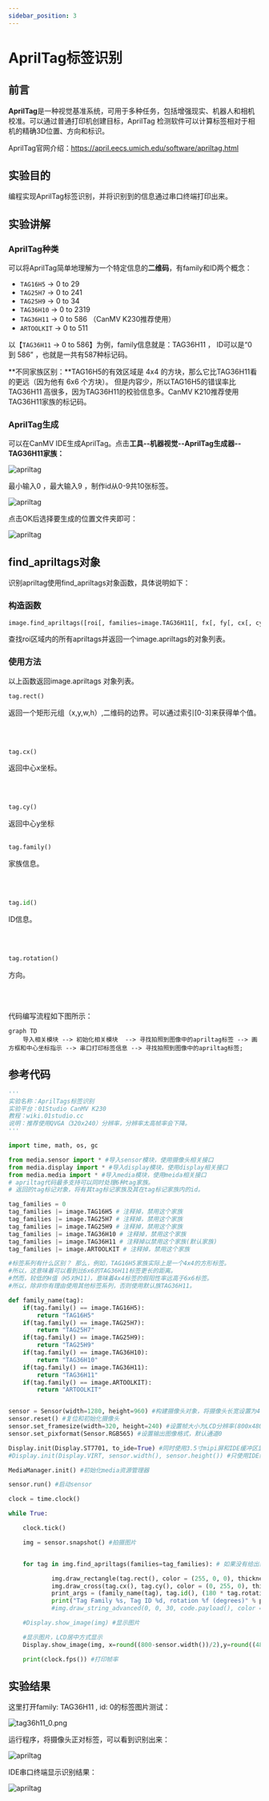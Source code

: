 ```yaml
---
sidebar_position: 3
---
```


# AprilTag标签识别

## 前言
**AprilTag**是一种视觉基准系统，可用于多种任务，包括增强现实、机器人和相机校准。可以通过普通打印机创建目标，AprilTag 检测软件可以计算标签相对于相机的精确3D位置、方向和标识。

AprilTag官网介绍：https://april.eecs.umich.edu/software/apriltag.html

## 实验目的
编程实现AprilTag标签识别，并将识别到的信息通过串口终端打印出来。

## 实验讲解

### AprilTag种类

可以将AprilTag简单地理解为一个特定信息的**二维码**，有family和ID两个概念：

- `TAG16H5` → 0 to 29
- `TAG25H7` → 0 to 241
- `TAG25H9` → 0 to 34
- `TAG36H10` → 0 to 2319
- `TAG36H11` → 0 to 586 （CanMV K230推荐使用）
- `ARTOOLKIT` → 0 to 511

以【`TAG36H11` → 0 to 586】为例，family信息就是：TAG36H11 ， ID可以是“0 到 586” ，也就是一共有587种标记码。

**不同家族区别：**TAG16H5的有效区域是 4x4 的方块，那么它比TAG36H11看的更远（因为他有 6x6 个方块）。 但是内容少，所以TAG16H5的错误率比TAG36H11 高很多，因为TAG36H11的校验信息多。CanMV K210推荐使用TAG36H11家族的标记码。

### AprilTag生成

可以在CanMV IDE生成AprilTag。点击**工具--机器视觉--AprilTag生成器--TAG36H11家族：**

![apriltag](./img/apriltag/apriltag1.png)

最小输入0 ，最大输入9 ，制作id从0-9共10张标签。

![apriltag](./img/apriltag/apriltag2.png)

点击OK后选择要生成的位置文件夹即可：

![apriltag](./img/apriltag/apriltag3.png)

## find_apriltags对象

识别apriltag使用find_apriltags对象函数，具体说明如下：

### 构造函数
```python
image.find_apriltags([roi[, families=image.TAG36H11[, fx[, fy[, cx[, cy]]]]]])
```
查找roi区域内的所有apriltags并返回一个image.apriltags的对象列表。

### 使用方法

以上函数返回image.apriltags 对象列表。

```python
tag.rect()
```
返回一个矩形元组（x,y,w,h）,二维码的边界。可以通过索引[0-3]来获得单个值。

<br></br>

```python
tag.cx()
```
返回中心x坐标。

<br></br>

```python
tag.cy()
```
返回中心y坐标
<br></br>

```python
tag.family()
```
家族信息。

<br></br>

```python
tag.id()
```
ID信息。

<br></br>

```python
tag.rotation()
```
方向。

<br></br>

代码编写流程如下图所示：

```mermaid
graph TD
    导入相关模块 --> 初始化相关模块  --> 寻找拍照到图像中的apriltag标签 --> 画方框和中心坐标指示 --> 串口打印标签信息 --> 寻找拍照到图像中的apriltag标签;
```

## 参考代码

```python
'''
实验名称：AprilTags标签识别
实验平台：01Studio CanMV K230
教程：wiki.01studio.cc
说明：推荐使用QVGA（320x240）分辨率，分辨率太高帧率会下降。
'''

import time, math, os, gc

from media.sensor import * #导入sensor模块，使用摄像头相关接口
from media.display import * #导入display模块，使用display相关接口
from media.media import * #导入media模块，使用meida相关接口
# apriltag代码最多支持可以同时处理6种tag家族。
# 返回的tag标记对象，将有其tag标记家族及其在tag标记家族内的id。

tag_families = 0
tag_families |= image.TAG16H5 # 注释掉，禁用这个家族
tag_families |= image.TAG25H7 # 注释掉，禁用这个家族
tag_families |= image.TAG25H9 # 注释掉，禁用这个家族
tag_families |= image.TAG36H10 # 注释掉，禁用这个家族
tag_families |= image.TAG36H11 # 注释掉以禁用这个家族(默认家族)
tag_families |= image.ARTOOLKIT # 注释掉，禁用这个家族

#标签系列有什么区别？ 那么，例如，TAG16H5家族实际上是一个4x4的方形标签。
#所以，这意味着可以看到比6x6的TAG36H11标签更长的距离。
#然而，较低的H值（H5对H11），意味着4x4标签的假阳性率远高于6x6标签。
#所以，除非你有理由使用其他标签系列，否则使用默认族TAG36H11。

def family_name(tag):
    if(tag.family() == image.TAG16H5):
        return "TAG16H5"
    if(tag.family() == image.TAG25H7):
        return "TAG25H7"
    if(tag.family() == image.TAG25H9):
        return "TAG25H9"
    if(tag.family() == image.TAG36H10):
        return "TAG36H10"
    if(tag.family() == image.TAG36H11):
        return "TAG36H11"
    if(tag.family() == image.ARTOOLKIT):
        return "ARTOOLKIT"


sensor = Sensor(width=1280, height=960) #构建摄像头对象，将摄像头长宽设置为4:3
sensor.reset() #复位和初始化摄像头
sensor.set_framesize(width=320, height=240) #设置帧大小为LCD分辨率(800x480)，默认通道0
sensor.set_pixformat(Sensor.RGB565) #设置输出图像格式，默认通道0

Display.init(Display.ST7701, to_ide=True) #同时使用3.5寸mipi屏和IDE缓冲区显示图像，800x480分辨率
#Display.init(Display.VIRT, sensor.width(), sensor.height()) #只使用IDE缓冲区显示图像

MediaManager.init() #初始化media资源管理器

sensor.run() #启动sensor

clock = time.clock()

while True:

    clock.tick()

    img = sensor.snapshot() #拍摄图片


    for tag in img.find_apriltags(families=tag_families): # 如果没有给出家族，默认TAG36H11。

            img.draw_rectangle(tag.rect(), color = (255, 0, 0), thickness=4)
            img.draw_cross(tag.cx(), tag.cy(), color = (0, 255, 0), thickness=2)
            print_args = (family_name(tag), tag.id(), (180 * tag.rotation()) / math.pi) #打印标签信息
            print("Tag Family %s, Tag ID %d, rotation %f (degrees)" % print_args)
            #img.draw_string_advanced(0, 0, 30, code.payload(), color = (255, 255, 255)) #图像显示条码信息

    #Display.show_image(img) #显示图片

    #显示图片，LCD居中方式显示
    Display.show_image(img, x=round((800-sensor.width())/2),y=round((480-sensor.height())/2)) #显示图片

    print(clock.fps()) #打印帧率
```

## 实验结果

这里打开family: TAG36H11 , id: 0的标签图片测试：

![tag36h11_0.png](./img/apriltag/tag36h11_0.png)

运行程序，将摄像头正对标签，可以看到识别出来：

![apriltag](./img/apriltag/apriltag4.png)

IDE串口终端显示识别结果：

![apriltag](./img/apriltag/apriltag5.png)